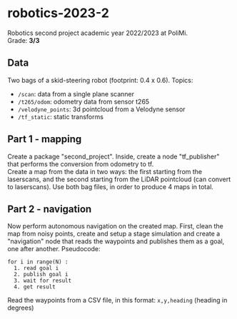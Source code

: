 # robotics-2023-2
Robotics second project academic year 2022/2023 at PoliMi.  
Grade: **3/3**  
## Data
Two bags of a skid-steering robot (footprint: 0.4 x 0.6). Topics:  
- `/scan`: data from a single plane scanner
- `/t265/odom`: odometry data from sensor t265
- `/velodyne_points`: 3d pointcloud from a Velodyne sensor
- `/tf_static`: static transforms
## Part 1 - mapping
Create a package "second_project". Inside, create a node "tf_publisher" that performs the conversion from odometry to tf.  
Create a map from the data in two ways: the first starting from the laserscans, and the second starting from the LiDAR pointcloud (can convert to laserscans). Use both bag files, in order to produce 4 maps in total.
## Part 2 - navigation
Now perform autonomous navigation on the created map. First, clean the map from noisy points, create and setup a stage simulation and create a "navigation" node that reads the waypoints and publishes them as a goal, one after another. Pseudocode:  
```
for i in range(N) :
  1. read goal i
  2. publish goal i
  3. wait for result
  4. get result
```
Read the waypoints from a CSV file, in this format: `x,y,heading` (heading in degrees)
